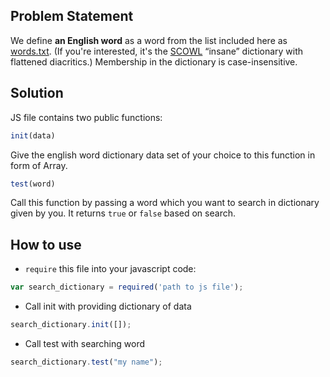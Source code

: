## Problem Statement

We define **an English word** as a word from the list included here as [words.txt](words.txt). (If you're interested, it's the [SCOWL](http://wordlist.aspell.net/) “insane” dictionary with flattened diacritics.) Membership in the dictionary is case-insensitive.

## Solution

JS file contains two public functions:

```javascript
init(data)
```
Give the english word dictionary data set of your choice to this function in form of Array.

```javascript
test(word)
```
Call this function by passing a word which you want to search in dictionary given by you. It returns `true` or `false` based on search.

## How to use

* `require` this file into your javascript code:

```javascript
var search_dictionary = required('path to js file');
```

* Call init with providing dictionary of data

```javascript
search_dictionary.init([]);
```

* Call test with searching word

```javascript
search_dictionary.test("my name");
```
